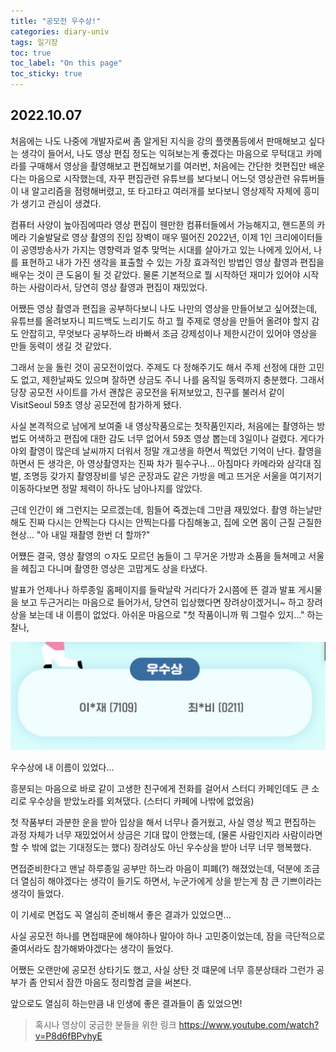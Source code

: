 ```yaml
---
title: "공모전 우수상!"
categories: diary-univ
tags: 일기장
toc: true
toc_label: "On this page"
toc_sticky: true
---
```

## 2022.10.07

처음에는 나도 나중에 개발자로써 좀 알게된 지식을 강의 플랫폼등에서 판매해보고 싶다는 생각이 들어서, 나도 영상 편집 정도는 익혀보는게 좋겠다는 마음으로 무턱대고 카메라를 구매해서 영상을 촬영해보고 편집해보기를 여러번,  처음에는 간단한 컷편집만 배운다는 마음으로 시작했는데, 자꾸 편집관련 유튜브를 보다보니 어느덧 영상관련 유튜버들이 내 알고리즘을 점령해버렸고, 또 타고타고 여러개를 보다보니 영상제작 자체에 흥미가 생기고 관심이 생겼다. 

컴퓨터 사양이 높아짐에따라 영상 편집이 웬만한 컴퓨터들에서 가능해지고, 핸드폰의 카메라 기술발달로 영상 촬영의 진입 장벽이 매우 떨어진 2022년, 이제 1인 크리에이터들이 공영방송사가 가지는 영향력과 얼추 맞먹는 시대를 살아가고 있는 나에게 있어서, 나를 표현하고 내가 가진 생각을 표출할 수 있는 가장 효과적인 방법인 영상 촬영과 편집을 배우는 것이 큰 도움이 될 것 같았다. 물론 기본적으로 뭘 시작하던 재미가 있어야 시작하는 사람이라서, 당연히 영상 촬영과 편집이 재밌었다.

어쨌든 영상 촬영과 편집을 공부하다보니 나도 나만의 영상을 만들어보고 싶어졌는데, 유튜브를 올려보자니 피드백도 느리기도 하고 뭘 주제로 영상을 만들어 올려야 할지 감도 안잡히고, 무엇보다 공부하느라 바빠서 조금 강제성이나 제한시간이 있어야 영상을 만들 동력이 생길 것 같았다.

그래서 눈을 돌린 것이 공모전이었다. 주제도 다 정해주기도 해서 주제 선정에 대한 고민도 없고, 제한날짜도 있으며 잘하면 상금도 주니 나를 움직일 동력까지 충분했다. 그래서 당장 공모전 사이트를 가서 괜찮은 공모전을 뒤져보았고, 친구를 불러서 같이 VisitSeoul 59초 영상 공모전에 참가하게 됐다.

사실 본격적으로 남에게 보여줄 내 영상작품으로는 첫작품인지라, 처음에는 촬영하는 방법도 어색하고 편집에 대한 감도 너무 없어서 59초 영상 뽑는데 3일이나 걸렸다. 게다가 야외 촬영이 많은데 날씨까지 더워서 정말 개고생을 하면서 찍었던 기억이 난다. 촬영을 하면서 든 생각은, 아 영상촬영자는 진짜 차가 필수구나... 아침마다 카메라와 삼각대 짐벌, 조명등 갖가지 촬영장비를 넣은 군장과도 같은 가방을 메고 뜨거운 서울을 여기저기 이동하다보면 정말 체력이 하나도 남아나지를 않았다. 

근데 인간이 왜 그런지는 모르겠는데, 힘들어 죽겠는데 그만큼 재밌었다. 
촬영 하는날만 해도 진짜 다시는 안찍는다 다시는 안찍는다를 다짐해놓고, 집에 오면 몸이 근질 근질한 현상... "아 내일 재촬영 한번 더 할까?"

어쩄든 결국, 영상 촬영의 ㅇ자도 모르던 놈들이 그 무거운 가방과 소품을 들쳐메고 서울을 헤집고 다니며 촬영한 영상은 고맙게도 상을 타냈다.

발표가 언제나나 하루종일 홈페이지를 들락날락 거리다가 2시쯤에 뜬 결과 발표 게시물을 보고 두근거리는 마음으로 들어가서, 당연히 입상했다면 장려상이겠거니~ 하고 장려상을 보는데 내 이름이 없었다. 아쉬운 마음으로 "첫 작품이니까 뭐 그럴수 있지..." 하는 찰나,

![image1](/assets/images/life/2022-10-07-공모우수상!/image1.PNG)

우수상에 내 이름이 있었다... 

흥분되는 마음으로 바로 같이 고생한 친구에게 전화를 걸어서 스터디 카페인데도 큰 소리로 우수상을 받았노라를 외쳐댔다. (스터디 카페에 나밖에 없었음)

첫 작품부터 과분한 운을 받아 입상을 해서 너무나 즐거웠고, 사실 영상 찍고 편집하는 과정 자체가 너무 재밌었어서 상금은 기대 많이 안했는데, (물론 사람인지라 사람이라면 할 수 밖에 없는 기대정도는 했다) 장려상도 아닌 우수상을 받아 너무 너무 행복했다. 

면접준비한다고 맨날 하루종일 공부만 하느라 마음이 피폐(?) 해졌었는데, 덕분에 조금 더 열심히 해야겠다는 생각이 들기도 하면서, 누군가에게 상을 받는게 참 큰 기쁘이라는 생각이 들었다. 

이 기세로 면접도 꼭 열심히 준비해서 좋은 결과가 있었으면...

사실 공모전 하나를 면접때문에 해야하나 말아야 하나 고민중이었는데, 잠을 극단적으로 줄여서라도 참가해봐야겠다는 생각이 들었다.

어쨌든 오랜만에 공모전 상타기도 했고, 사실 상탄 것 떄문에 너무 흥분상태라 그런가 공부가 좀 안되서 잠깐 마음도 정리할겸 글을 써본다.

앞으로도 열심히 하는만큼 내 인생에 좋은 결과들이 좀 있었으면!

> 혹시나 영상이 궁금한 분들을 위한 링크 https://www.youtube.com/watch?v=P8d6fBPvhyE


